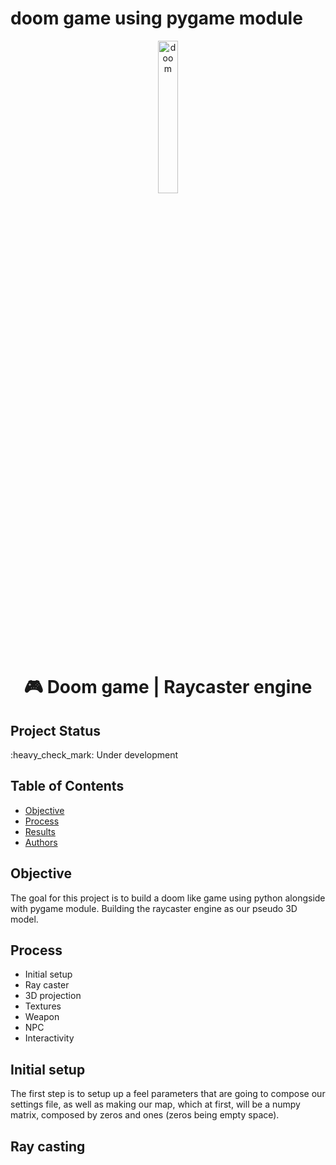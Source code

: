 # doom game using pygame module

<p align="center"><img src="https://assets.stickpng.com/images/580b57fcd9996e24bc43c34d.png" alt="doom" width="25%" border="0"><br /></p>


<h1 align="center"> 🎮 Doom game | Raycaster engine </h1>

## Project Status
<p>:heavy_check_mark: Under development<p>

## Table of Contents 
- [Objective](#objective)
- [Process](#Process)
- [Results](#Results)
- [Authors](#Authors)

## Objective
The goal for this project is to build a doom like game using python alongside with pygame module. Building the raycaster engine as our pseudo 3D model.

## Process
- Initial setup
- Ray caster
- 3D projection
- Textures
- Weapon
- NPC
- Interactivity

## Initial setup
The first step is to setup up a feel parameters that are going to compose our settings file, as well as making our map, which at first, will be a numpy matrix, composed by zeros and ones (zeros being empty space).

## Ray casting




